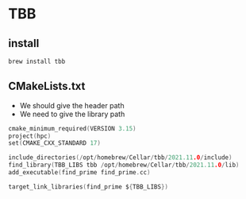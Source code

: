 # TBB
## install
```c
brew install tbb
```
## CMakeLists.txt
- We should give the header path
- We need to give the library path
```c
cmake_minimum_required(VERSION 3.15)
project(hpc)
set(CMAKE_CXX_STANDARD 17)

include_directories(/opt/homebrew/Cellar/tbb/2021.11.0/include)
find_library(TBB_LIBS tbb /opt/homebrew/Cellar/tbb/2021.11.0/lib)
add_executable(find_prime find_prime.cc)

target_link_libraries(find_prime ${TBB_LIBS})
```